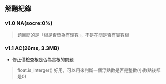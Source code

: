 ## 解題紀錄
### v1.0 NA(socre:0%)
> 題目問的是「根是否皆為有理數」，不是在問是否有實數根

### v1.1 AC(26ms, 3.3MB)
- 修正僅檢查根是否為實根的問題
> float.is_interger() 好用，可以用來判斷一個浮點數是否是整數(小數點後都是0)